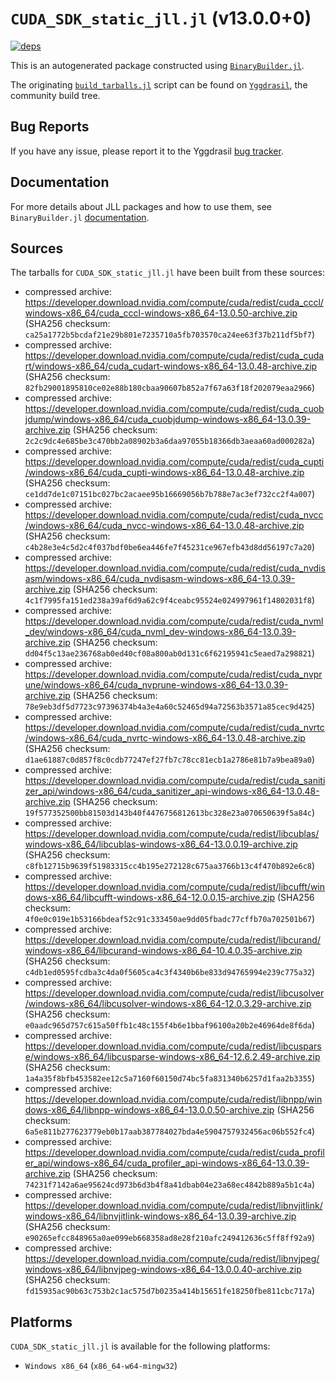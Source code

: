 # `CUDA_SDK_static_jll.jl` (v13.0.0+0)

[![deps](https://juliahub.com/docs/CUDA_SDK_static_jll/deps.svg)](https://juliahub.com/ui/Packages/General/CUDA_SDK_static_jll/)

This is an autogenerated package constructed using [`BinaryBuilder.jl`](https://github.com/JuliaPackaging/BinaryBuilder.jl).

The originating [`build_tarballs.jl`](https://github.com/JuliaPackaging/Yggdrasil/blob/62083536ab5cafa93371706b3a7298eb2194746a/C/CUDA/CUDA_SDK_static@13.0/build_tarballs.jl) script can be found on [`Yggdrasil`](https://github.com/JuliaPackaging/Yggdrasil/), the community build tree.

## Bug Reports

If you have any issue, please report it to the Yggdrasil [bug tracker](https://github.com/JuliaPackaging/Yggdrasil/issues).

## Documentation

For more details about JLL packages and how to use them, see `BinaryBuilder.jl` [documentation](https://docs.binarybuilder.org/stable/jll/).

## Sources

The tarballs for `CUDA_SDK_static_jll.jl` have been built from these sources:

* compressed archive: https://developer.download.nvidia.com/compute/cuda/redist/cuda_cccl/windows-x86_64/cuda_cccl-windows-x86_64-13.0.50-archive.zip (SHA256 checksum: `ca25a1772b5bcdaf21e29b801e7235710a5fb703570ca24ee63f37b211df5bf7`)
* compressed archive: https://developer.download.nvidia.com/compute/cuda/redist/cuda_cudart/windows-x86_64/cuda_cudart-windows-x86_64-13.0.48-archive.zip (SHA256 checksum: `82fb29001895810ce02e88b180cbaa90607b852a7f67a63f18f202079eaa2966`)
* compressed archive: https://developer.download.nvidia.com/compute/cuda/redist/cuda_cuobjdump/windows-x86_64/cuda_cuobjdump-windows-x86_64-13.0.39-archive.zip (SHA256 checksum: `2c2c9dc4e685be3c470bb2a08902b3a6daa97055b18366db3aeaa60ad000282a`)
* compressed archive: https://developer.download.nvidia.com/compute/cuda/redist/cuda_cupti/windows-x86_64/cuda_cupti-windows-x86_64-13.0.48-archive.zip (SHA256 checksum: `ce1dd7de1c07151bc027bc2acaee95b16669056b7b788e7ac3ef732cc2f4a007`)
* compressed archive: https://developer.download.nvidia.com/compute/cuda/redist/cuda_nvcc/windows-x86_64/cuda_nvcc-windows-x86_64-13.0.48-archive.zip (SHA256 checksum: `c4b28e3e4c5d2c4f037bdf0be6ea446fe7f45231ce967efb43d8dd56197c7a20`)
* compressed archive: https://developer.download.nvidia.com/compute/cuda/redist/cuda_nvdisasm/windows-x86_64/cuda_nvdisasm-windows-x86_64-13.0.39-archive.zip (SHA256 checksum: `4c1f7995fa151ed238a39af6d9a62c9f4ceabc95524e024997961f14802031f8`)
* compressed archive: https://developer.download.nvidia.com/compute/cuda/redist/cuda_nvml_dev/windows-x86_64/cuda_nvml_dev-windows-x86_64-13.0.39-archive.zip (SHA256 checksum: `dd04f5c13ae236768ab0ed40cf08a800ab0d131c6f62195941c5eaed7a298821`)
* compressed archive: https://developer.download.nvidia.com/compute/cuda/redist/cuda_nvprune/windows-x86_64/cuda_nvprune-windows-x86_64-13.0.39-archive.zip (SHA256 checksum: `78e9eb3df5d7723c97396374b4a3e4a60c52465d94a72563b3571a85cec9d425`)
* compressed archive: https://developer.download.nvidia.com/compute/cuda/redist/cuda_nvrtc/windows-x86_64/cuda_nvrtc-windows-x86_64-13.0.48-archive.zip (SHA256 checksum: `d1ae61887c0d857f8c0cdb77247ef27fb7c78cc81ecb1a2786e81b7a9bea89a0`)
* compressed archive: https://developer.download.nvidia.com/compute/cuda/redist/cuda_sanitizer_api/windows-x86_64/cuda_sanitizer_api-windows-x86_64-13.0.48-archive.zip (SHA256 checksum: `19f577352500bb81503d143b40f4476756812613bc328e23a070650639f5a84c`)
* compressed archive: https://developer.download.nvidia.com/compute/cuda/redist/libcublas/windows-x86_64/libcublas-windows-x86_64-13.0.0.19-archive.zip (SHA256 checksum: `c8fb12715b9639f51983315cc4b195e272128c675aa3766b13c4f470b892e6c8`)
* compressed archive: https://developer.download.nvidia.com/compute/cuda/redist/libcufft/windows-x86_64/libcufft-windows-x86_64-12.0.0.15-archive.zip (SHA256 checksum: `4f0e0c019e1b53166bdeaf52c91c333450ae9dd05fbadc77cffb70a702501b67`)
* compressed archive: https://developer.download.nvidia.com/compute/cuda/redist/libcurand/windows-x86_64/libcurand-windows-x86_64-10.4.0.35-archive.zip (SHA256 checksum: `c4db1ed0595fcdba3c4da0f5605ca4c3f4340b6be833d94765994e239c775a32`)
* compressed archive: https://developer.download.nvidia.com/compute/cuda/redist/libcusolver/windows-x86_64/libcusolver-windows-x86_64-12.0.3.29-archive.zip (SHA256 checksum: `e0aadc965d757c615a50ffb1c48c155f4b6e1bbaf96100a20b2e46964de8f6da`)
* compressed archive: https://developer.download.nvidia.com/compute/cuda/redist/libcusparse/windows-x86_64/libcusparse-windows-x86_64-12.6.2.49-archive.zip (SHA256 checksum: `1a4a35f8bfb453582ee12c5a7160f60150d74bc5fa831340b6257d1faa2b3355`)
* compressed archive: https://developer.download.nvidia.com/compute/cuda/redist/libnpp/windows-x86_64/libnpp-windows-x86_64-13.0.0.50-archive.zip (SHA256 checksum: `6a5e811b277623779eb0b17aab387784027bda4e5904757932456ac06b552fc4`)
* compressed archive: https://developer.download.nvidia.com/compute/cuda/redist/cuda_profiler_api/windows-x86_64/cuda_profiler_api-windows-x86_64-13.0.39-archive.zip (SHA256 checksum: `74231f7142a6ae95624cd973b6d3b4f8a41dbab04e23a68ec4842b889a5b1c4a`)
* compressed archive: https://developer.download.nvidia.com/compute/cuda/redist/libnvjitlink/windows-x86_64/libnvjitlink-windows-x86_64-13.0.39-archive.zip (SHA256 checksum: `e90265efcc848965a0ae099eb668358ad8e28f210afc249412636c5ff8ff92a9`)
* compressed archive: https://developer.download.nvidia.com/compute/cuda/redist/libnvjpeg/windows-x86_64/libnvjpeg-windows-x86_64-13.0.0.40-archive.zip (SHA256 checksum: `fd15935ac90b63c753b2c1ac575d7b0235a414b15651fe18250fbe811cbc717a`)

## Platforms

`CUDA_SDK_static_jll.jl` is available for the following platforms:

* `Windows x86_64` (`x86_64-w64-mingw32`)
